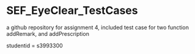 # SEF_EyeClear_TestCases

a github repository for assignment 4, included test case for two function addRemark, and addPrescription

studentid = s3993300

